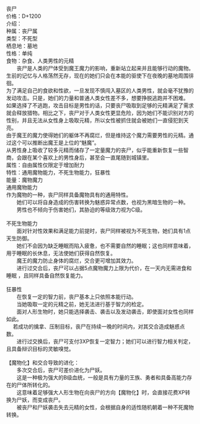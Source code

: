 <title>丧尸</title>
<meta name="GENERATOR" content="WinCHM">
<meta http-equiv="Content-Type" content="text/html; charset=gb2312">
<br>丧尸
<br>价格：D+1200
<br>介绍：
<br>种属：丧尸属
<br>类型：不死型
<br>栖息地：墓地
<br>性格：单纯
<br>食物：杂食、人类男性的元精
<br>　　丧尸是人类的尸体受到魔王魔力的影响，重新站立起来并且能够行动的魔物。
<br>    生前的记忆与人格荡然无存，现在的她们只会在本能的驱使下在夜晚的墓地周围徘徊。
<br>    为了满足自己的食欲和性欲，一旦发现不慎闯入墓区的人类男性，就会毫不犹豫的发动攻击。只是，她们的力量和普通人类女性差不多，想要挣脱逃跑并不困难。
<br>    如果选择了不逃跑，攻击目标是男性的话，只要丧尸吸取到足够的元精满足了需求就会释放猎物。相比之下，丧尸对于人类女性更显危险，因为她们不能识别对方的性别，并且无法从女性身上吸取元精，所以女性被抓住就会被她们一直侵犯到天亮。
<br>    由于魔王的魔力使得她们的躯体不再腐烂，但是维持这个魔力需要男性的元精。通过这个可以推断出魔王是上位的“魅魔”。
<br>    从男性身上吸收了较多元精而储存了一定量魔力的丧尸，似乎能重新恢复一些智商，会跟在某个喜欢上的男性身后，甚至会一直尾随到城镇里。
<br>属性：自由属性仅限定于增加耐力
<br>特性：通用魔物能力，不死生物能力，狂暴性
<br>能量：魔物魔力
<br>通用魔物能力
<br>    作为魔物的一种，丧尸同样具备魔物具有的通用特性。
<br>　　她们可以将自身造成的伤害转换为魅惑异常点数，也视为黑暗生物的一种。
<br>　　男性也不倾向于伤害她们，其胁迫的等级效力视为C级。
<br>
<br>不死生物能力
<br>　　面对针对性效果和满足能力前提时，丧尸同样被视为不死生物，她们具有1点天生防御。
<br>　　她们不会因为缺乏睡眠而陷入疲惫，也不需要自然的睡眠；这也同样意味着，用于睡眠的长休息，无法使她们获得自然恢复。
<br>　　魔王的魔力防止身体的腐烂，交合更可增加其效力。
<br>　　进行过交合后，丧尸可以占据5点魔物魔力上限为代价，在一天内无需进食和睡眠 ，且同样具备自然恢复能力。
<br>
<br>狂暴性
<br>　　在恢复一定的智力前，丧尸基本上只依照本能行动。
<br>　　当她吸取一定的元精之前，她无法进行基于智力的检定。
<br>　　面对人形生物时，她只能选择袭击、袭击以及发动袭击，即使面对女性也同样如此。
<br>　  若成功的擒拿、压制目标，丧尸在持续一晚的时间内，对其交合造成魅惑点数。
<br>　　进行过交换后，丧尸可支付3XP恢复一定智力；她们可以进行智力相关判定，且具备辩识目标的灵敏嗅觉。
<br>
<br>【魔物化】和交合导致的进化：
<br>　　多次交合后，丧尸可差价进化为尸妖。
<br>　　这是一种极为强大的B级血统，一般是具有力量的王族、勇者和具备高能力存在的尸体所转化的。
<br>　　这意味着足够强大人形生物在向丧尸的方向【魔物化】时，会直接花费XP转换为尸妖，而变成丧尸。
<br>　　被丧尸和尸妖袭击失去元精的女性，会根据自身的适性随机朝着一种不死魔物转换。
<br>
<br>